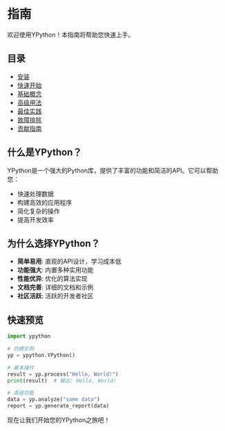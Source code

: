 # 指南

欢迎使用YPython！本指南将帮助您快速上手。

## 目录

- [安装](./installation.md)
- [快速开始](./getting-started.md)
- [基础概念](./basic-concepts.md)
- [高级用法](./advanced-usage.md)
- [最佳实践](./best-practices.md)
- [故障排除](./troubleshooting.md)
- [贡献指南](./contributing.md)

## 什么是YPython？

YPython是一个强大的Python库，提供了丰富的功能和简洁的API。它可以帮助您：

- 快速处理数据
- 构建高效的应用程序
- 简化复杂的操作
- 提高开发效率

## 为什么选择YPython？

- **简单易用**: 直观的API设计，学习成本低
- **功能强大**: 内置多种实用功能
- **性能优异**: 优化的算法实现
- **文档完善**: 详细的文档和示例
- **社区活跃**: 活跃的开发者社区

## 快速预览

```python
import ypython

# 创建实例
yp = ypython.YPython()

# 基本操作
result = yp.process("Hello, World!")
print(result)  # 输出: Hello, World!

# 高级功能
data = yp.analyze("some data")
report = yp.generate_report(data)
```

现在让我们开始您的YPython之旅吧！ 
